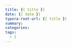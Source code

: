 ```yaml
---
title: {{ title }}
date: {{ date }}
typora-root-url: {{ title }}
summary: 
categories: 
tags:
  - 1
---
```

